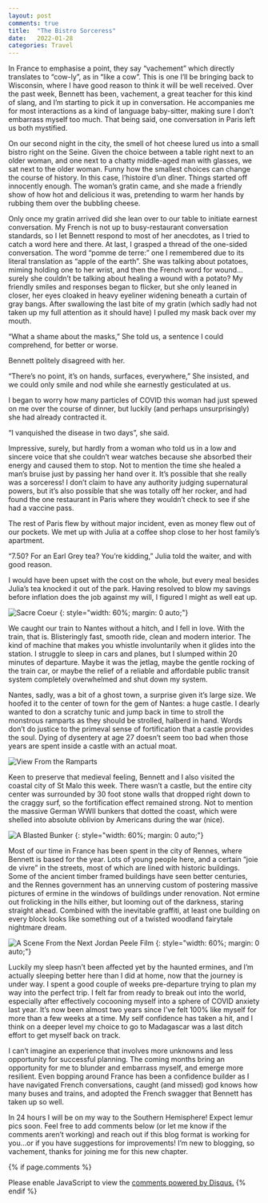 ```yaml
---
layout: post
comments: true
title:  "The Bistro Sorceress"
date:   2022-01-28
categories: Travel
---
```


In France to emphasise a point, they say “vachement” which directly translates to “cow-ly”, as in “like a cow”. This is one I’ll be bringing back to Wisconsin, where I have good reason to think it will be well received. Over the past week, Bennett has been, vachement, a great teacher for this kind of slang, and I’m starting to pick it up in conversation. He accompanies me for most interactions as a kind of language baby-sitter, making sure I don’t embarrass myself too much. That being said, one conversation in Paris left us both mystified.

On our second night in the city, the smell of hot cheese lured us into a small bistro right on the Seine. Given the choice between a table right next to an older woman, and one next to a chatty middle-aged man with glasses, we sat next to the older woman. Funny how the smallest choices can change the course of history. In this case, l’histoire d’un dîner. Things started off innocently enough. The woman’s gratin came, and she made a friendly show of how hot and delicious it was, pretending to warm her hands by rubbing them over the bubbling cheese.

Only once my gratin arrived did she lean over to our table to initiate earnest conversation. My French is not up to busy-restaurant conversation standards, so I let Bennett respond to most of her anecdotes, as I tried to catch a word here and there. At last, I grasped a thread of the one-sided conversation. The word “pomme de terre:” one I remembered due to its literal translation as “apple of the earth”. She was talking about potatoes, miming holding one to her wrist, and then the French word for wound…surely she couldn’t be talking about healing a wound with a potato? My friendly smiles and responses began to flicker, but she only leaned in closer, her eyes cloaked in heavy eyeliner widening beneath a curtain of gray bangs. After swallowing the last bite of my gratin (which sadly had not taken up my full attention as it should have) I pulled my mask back over my mouth.

“What a shame about the masks,” She told us, a sentence I could comprehend, for better or worse.

Bennett politely disagreed with her.

“There’s no point, it’s on hands, surfaces, everywhere,” She insisted, and we could only smile and nod while she earnestly gesticulated at us.

I began to worry how many particles of COVID this woman had just spewed on me over the course of dinner, but luckily (and perhaps unsurprisingly) she had already contracted it.

“I vanquished the disease in two days”, she said.

Impressive, surely, but hardly from a woman who told us in a low and sincere voice that she couldn’t wear watches because she absorbed their energy and caused them to stop. Not to mention the time she healed a man’s bruise just by passing her hand over it. It’s possible that she really was a sorceress! I don’t claim to have any authority judging supernatural powers, but it’s also possible that she was totally off her rocker, and had found the one restaurant in Paris where they wouldn’t check to see if she had a vaccine pass.

The rest of Paris flew by without major incident, even as money flew out of our pockets. We met up with Julia at a coffee shop close to her host family’s apartment.

“7.50? For an Earl Grey tea? You’re kidding,” Julia told the waiter, and with good reason.

I would have been upset with the cost on the whole, but every meal besides Julia’s tea knocked it out of the park. Having resolved to blow my savings before inflation does the job against my will, I figured I might as well eat up.


![Sacre Coeur](/assets/sacrecoeur.jpg)
{: style="width: 60%; margin: 0 auto;"}


We caught our train to Nantes without a hitch, and I fell in love. With the train, that is. Blisteringly fast, smooth ride, clean and modern interior. The kind of machine that makes you whistle involuntarily when it glides into the station. I struggle to sleep in cars and planes, but I slumped within 20 minutes of departure. Maybe it was the jetlag, maybe the gentle rocking of the train car, or maybe the relief of a reliable and affordable public transit system completely overwhelmed and shut down my system.

Nantes, sadly, was a bit of a ghost town, a surprise given it’s large size. We hoofed it to the center of town for the gem of Nantes: a huge castle. I dearly wanted to don a scratchy tunic and jump back in time to stroll the monstrous ramparts as they should be strolled, halberd in hand. Words don’t do justice to the primeval sense of fortification that a castle provides the soul. Dying of dysentery at age 27 doesn’t seem too bad when those years are spent inside a castle with an actual moat.


![View From the Ramparts](/assets/nantescastle.jpg)


Keen to preserve that medieval feeling, Bennett and I also visited the coastal city of St Malo this week. There wasn’t a castle, but the entire city center was surrounded by 30 foot stone walls that dropped right down to the craggy surf, so the fortification effect remained strong. Not to mention the massive German WWII bunkers that dotted the coast, which were shelled into absolute oblivion by Americans during the war (nice).


![A Blasted Bunker](/assets/ww2bunker.jpg)
{: style="width: 60%; margin: 0 auto;"}


Most of our time in France has been spent in the city of Rennes, where Bennett is based for the year. Lots of young people here, and a certain “joie de vivre” in the streets, most of which are lined with historic buildings. Some of the ancient timber framed buildings have seen better centuries, and the Rennes government has an unnerving custom of postering massive pictures of ermine in the windows of buildings under renovation. Not ermine out frolicking in the hills either, but looming out of the darkness, staring straight ahead. Combined with the inevitable graffiti, at least one building on every block looks like something out of a twisted woodland fairytale nightmare dream.


![A Scene From the Next Jordan Peele Film](/assets/ermine.jpg)
{: style="width: 60%; margin: 0 auto;"}


Luckily my sleep hasn’t been affected yet by the haunted ermines, and I’m actually sleeping better here than I did at home, now that the journey is under way. I spent a good couple of weeks pre-departure trying to plan my way into the perfect trip. I felt far from ready to break out into the world, especially after effectively cocooning myself into a sphere of COVID anxiety last year. It’s now been almost two years since I’ve felt 100% like myself for more than a few weeks at a time. My self confidence has taken a hit, and I think on a deeper level my choice to go to Madagascar was a last ditch effort to get myself back on track.

I can’t imagine an experience that involves more unknowns and less opportunity for successful planning. The coming months bring an opportunity for me to blunder and embarrass myself, and emerge more resilient. Even bopping around France has been a confidence builder as I have navigated French conversations, caught (and missed) god knows how many buses and trains, and adopted the French swagger that Bennett has taken up so well.

In 24 hours I will be on my way to the Southern Hemisphere! Expect lemur pics soon. Feel free to add comments below (or let me know if the comments aren’t working) and reach out if this blog format is working for you…or if you have suggestions for improvements! I’m new to blogging, so vachement, thanks for joining me for this new chapter.



{% if page.comments %}
<div id="disqus_thread"></div>
<script>
    /**
    *  RECOMMENDED CONFIGURATION VARIABLES: EDIT AND UNCOMMENT THE SECTION BELOW TO INSERT DYNAMIC VALUES FROM YOUR PLATFORM OR CMS.
    *  LEARN WHY DEFINING THESE VARIABLES IS IMPORTANT: https://disqus.com/admin/universalcode/#configuration-variables    */
    /*
    var disqus_config = function () {
    this.page.url = 'https://www.hughgabriel.com/Travel/2022/01/28/The-Bistro-Sorceress.html';  // Replace PAGE_URL with your page's canonical URL variable
    this.page.identifier = '/Travel/2022/01/28/The-Bistro-Sorceress.html'; // Replace PAGE_IDENTIFIER with your page's unique identifier variable
    };
    */
    (function() { // DON'T EDIT BELOW THIS LINE
    var d = document, s = d.createElement('script');
    s.src = 'https://hughsblog-1.disqus.com/embed.js';
    s.setAttribute('data-timestamp', +new Date());
    (d.head || d.body).appendChild(s);
    })();
</script>
<noscript>Please enable JavaScript to view the <a href="https://disqus.com/?ref_noscript">comments powered by Disqus.</a></noscript>
{% endif %}